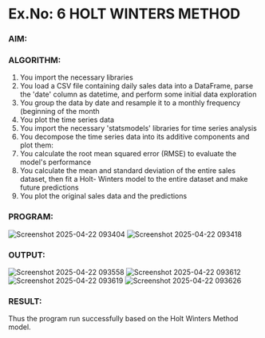 # Ex.No: 6               HOLT WINTERS METHOD

### AIM:

### ALGORITHM:
1. You import the necessary libraries
2. You load a CSV file containing daily sales data into a DataFrame, parse the 'date' column as
datetime, and perform some initial data exploration
3. You group the data by date and resample it to a monthly frequency (beginning of the month
4. You plot the time series data
5. You import the necessary 'statsmodels' libraries for time series analysis
6. You decompose the time series data into its additive components and plot them:
7. You calculate the root mean squared error (RMSE) to evaluate the model's performance
8. You calculate the mean and standard deviation of the entire sales dataset, then fit a Holt-
Winters model to the entire dataset and make future predictions
9. You plot the original sales data and the predictions
### PROGRAM:

![Screenshot 2025-04-22 093404](https://github.com/user-attachments/assets/8705f4db-0ccc-4b81-9744-4b1e4dc6def1)
![Screenshot 2025-04-22 093418](https://github.com/user-attachments/assets/39ba3ef9-72c2-47e7-ad5f-64a7bd4a8b32)


### OUTPUT:

![Screenshot 2025-04-22 093558](https://github.com/user-attachments/assets/724b00f1-ecbc-40e9-9629-3d2393dcc3f4)
![Screenshot 2025-04-22 093612](https://github.com/user-attachments/assets/ac3c3ef5-ac0d-4ba4-92a7-db446f79dfbf)
![Screenshot 2025-04-22 093619](https://github.com/user-attachments/assets/abad10a0-a878-45c0-b541-d89034f88ba5)
![Screenshot 2025-04-22 093626](https://github.com/user-attachments/assets/5185fea9-a51b-45f7-bb61-f00a99f979fc) 

### RESULT:
Thus the program run successfully based on the Holt Winters Method model.
